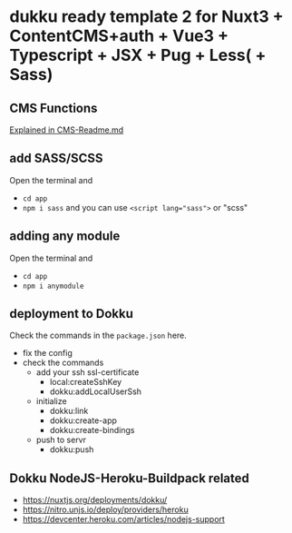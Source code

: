 # dukku ready template 2 for Nuxt3 + ContentCMS+auth + Vue3 + Typescript + JSX + Pug + Less( + Sass)

## CMS Functions

[Explained in CMS-Readme.md](CMS-Readme.md)

## add SASS/SCSS
Open the terminal and
- `cd app`
- `npm i sass`
and you can use `<script lang="sass">` or "scss"

## adding any module
Open the terminal and
- `cd app`
- `npm i anymodule`

## deployment to Dokku
Check the commands in the `package.json` here.
- fix the config 
- check the commands
    - add your ssh ssl-certificate
        - local:createSshKey
        - dokku:addLocalUserSsh
    - initialize
        - dokku:link
        - dokku:create-app
        - dokku:create-bindings
    - push to servr
        - dokku:push
        
## Dokku NodeJS-Heroku-Buildpack related
- https://nuxtjs.org/deployments/dokku/
- https://nitro.unjs.io/deploy/providers/heroku
- https://devcenter.heroku.com/articles/nodejs-support

